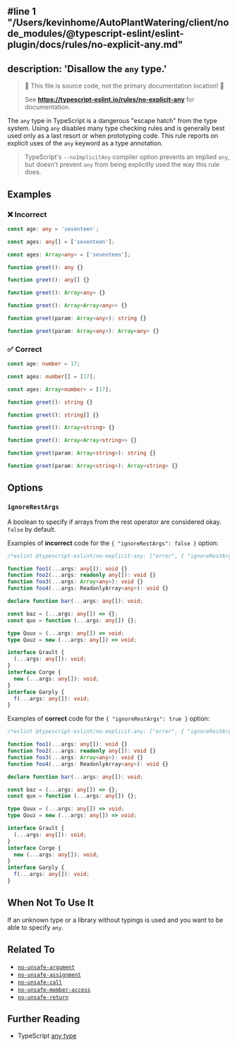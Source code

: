 #line 1 "/Users/kevinhome/AutoPlantWatering/client/node_modules/@typescript-eslint/eslint-plugin/docs/rules/no-explicit-any.md"
---
description: 'Disallow the `any` type.'
---

> 🛑 This file is source code, not the primary documentation location! 🛑
>
> See **https://typescript-eslint.io/rules/no-explicit-any** for documentation.

The `any` type in TypeScript is a dangerous "escape hatch" from the type system.
Using `any` disables many type checking rules and is generally best used only as a last resort or when prototyping code.
This rule reports on explicit uses of the `any` keyword as a type annotation.

> TypeScript's `--noImplicitAny` compiler option prevents an implied `any`, but doesn't prevent `any` from being explicitly used the way this rule does.

## Examples

<!--tabs-->

### ❌ Incorrect

```ts
const age: any = 'seventeen';
```

```ts
const ages: any[] = ['seventeen'];
```

```ts
const ages: Array<any> = ['seventeen'];
```

```ts
function greet(): any {}
```

```ts
function greet(): any[] {}
```

```ts
function greet(): Array<any> {}
```

```ts
function greet(): Array<Array<any>> {}
```

```ts
function greet(param: Array<any>): string {}
```

```ts
function greet(param: Array<any>): Array<any> {}
```

### ✅ Correct

```ts
const age: number = 17;
```

```ts
const ages: number[] = [17];
```

```ts
const ages: Array<number> = [17];
```

```ts
function greet(): string {}
```

```ts
function greet(): string[] {}
```

```ts
function greet(): Array<string> {}
```

```ts
function greet(): Array<Array<string>> {}
```

```ts
function greet(param: Array<string>): string {}
```

```ts
function greet(param: Array<string>): Array<string> {}
```

## Options

### `ignoreRestArgs`

A boolean to specify if arrays from the rest operator are considered okay. `false` by default.

Examples of **incorrect** code for the `{ "ignoreRestArgs": false }` option:

```ts
/*eslint @typescript-eslint/no-explicit-any: ["error", { "ignoreRestArgs": false }]*/

function foo1(...args: any[]): void {}
function foo2(...args: readonly any[]): void {}
function foo3(...args: Array<any>): void {}
function foo4(...args: ReadonlyArray<any>): void {}

declare function bar(...args: any[]): void;

const baz = (...args: any[]) => {};
const qux = function (...args: any[]) {};

type Quux = (...args: any[]) => void;
type Quuz = new (...args: any[]) => void;

interface Grault {
  (...args: any[]): void;
}
interface Corge {
  new (...args: any[]): void;
}
interface Garply {
  f(...args: any[]): void;
}
```

Examples of **correct** code for the `{ "ignoreRestArgs": true }` option:

```ts
/*eslint @typescript-eslint/no-explicit-any: ["error", { "ignoreRestArgs": true }]*/

function foo1(...args: any[]): void {}
function foo2(...args: readonly any[]): void {}
function foo3(...args: Array<any>): void {}
function foo4(...args: ReadonlyArray<any>): void {}

declare function bar(...args: any[]): void;

const baz = (...args: any[]) => {};
const qux = function (...args: any[]) {};

type Quux = (...args: any[]) => void;
type Quuz = new (...args: any[]) => void;

interface Grault {
  (...args: any[]): void;
}
interface Corge {
  new (...args: any[]): void;
}
interface Garply {
  f(...args: any[]): void;
}
```

## When Not To Use It

If an unknown type or a library without typings is used
and you want to be able to specify `any`.

## Related To

- [`no-unsafe-argument`](./no-unsafe-argument.md)
- [`no-unsafe-assignment`](./no-unsafe-assignment.md)
- [`no-unsafe-call`](./no-unsafe-call.md)
- [`no-unsafe-member-access`](./no-unsafe-member-access.md)
- [`no-unsafe-return`](./no-unsafe-return.md)

## Further Reading

- TypeScript [any type](https://www.typescriptlang.org/docs/handbook/basic-types.html#any)
